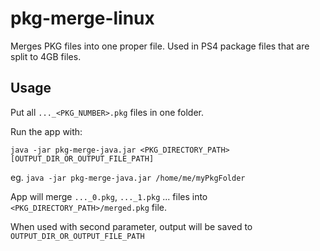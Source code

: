 # pkg-merge-linux
Merges PKG files into one proper file.
Used in PS4 package files that are split to 4GB files.

## Usage
Put all `..._<PKG_NUMBER>.pkg` files in one folder.

Run the app with:

`java -jar pkg-merge-java.jar <PKG_DIRECTORY_PATH> [OUTPUT_DIR_OR_OUTPUT_FILE_PATH]`

eg. `java -jar pkg-merge-java.jar /home/me/myPkgFolder`

App will merge `..._0.pkg`, `..._1.pkg` ... files into `<PKG_DIRECTORY_PATH>/merged.pkg` file.

When used with second parameter, output will be saved to `OUTPUT_DIR_OR_OUTPUT_FILE_PATH`